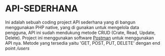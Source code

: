# API-SEDERHANA
Ini adalah sebuah coding project API sederhana yang di bangun menggunakan PHP native, yang di gunakan untuk mengelola data pengguna, API ini sudah mendukung metode CRUD (Crate, Read, Update, Delete).
Project ini menggunakan software [Postman](https://www.postman.com) untuk menggunakan API nya. Metode yang tersedia yaitu 'GET, POST, PUT, DELETE' dengan end point */users*

